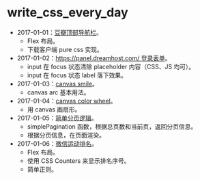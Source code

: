 # write_css_every_day

- 2017-01-01：[豆瓣顶部导航栏](http://if-true.com/write_css_every_day/src/20170101_douban_nav.html)。
  - Flex 布局。
  - 下载客户端 pure css 实现。
- 2017-01-02：[https://panel.dreamhost.com/ 登录表单](http://if-true.com/write_css_every_day/src/20170102_dreamhost_com_login.html)。
  - input 在 focus 状态清除 placeholder 内容（CSS、JS 均可）。
  - input 在 focus 状态 label 落下效果。
- 2017-01-03：[canvas smile](http://if-true.com/write_css_every_day/src/201701013_canvas_smile.html)。
  - canvas arc 基本用法。
- 2017-01-04：[canvas color wheel](http://if-true.com/write_css_every_day/src/20170104_canvas_color_wheel.html)。
  - 用 canvas 画扇形。
- 2017-01-05：[简单分页逻辑](http://if-true.com/write_css_every_day/src/20170105_simple_pagination/index.html)。
  - simplePagination 函数，根据总页数和当前页，返回分页信息。
  - 根据分页信息，在页面渲染。
- 2017-01-06：[微信运动排名](http://if-true.com/write_css_every_day/src/20170106_wechat_sport_rank/index.html)。
  - Flex 布局。
  - 使用 CSS Counters 来显示排名序号。
  - 简单正则。
